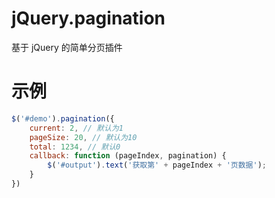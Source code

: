 

# jQuery.pagination

基于 jQuery 的简单分页插件

# 示例

``` js
$('#demo').pagination({
    current: 2, // 默认为1
    pageSize: 20, // 默认为10
    total: 1234, // 默认0
    callback: function (pageIndex, pagination) {
        $('#output').text('获取第' + pageIndex + '页数据');
    }
})
```

<div id="#demo"></div>

<script>
$('#demo').pagination({
    current: 2, // 默认为1
    pageSize: 20, // 默认为10
    total: 1234, // 默认0
    callback: function (pageIndex, pagination) {
        $('#output').text('获取第' + pageIndex + '页数据');
    }
})
</script>


